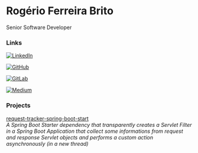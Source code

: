 # Rogério Ferreira Brito

Senior Software Developer

### Links

[![LinkedIn](https://img.shields.io/badge/LinkedIn-0077B5?style=for-the-badge&logo=linkedin&logoColor=white)](https://www.linkedin.com/in/rogeriofbrito/)

[![GitHub](https://img.shields.io/badge/GitHub-100000?style=for-the-badge&logo=github&logoColor=white)](https://github.com/rogeriofbrito/)

[![GitLab](https://img.shields.io/badge/GitLab-330F63?style=for-the-badge&logo=gitlab&logoColor=white)](https://gitlab.com/rogeriofbrito/)

[![Medium](https://img.shields.io/badge/Medium-12100E?style=for-the-badge&logo=instagram&logoColor=white)](https://medium.com/@rogeriofbrito/)

### Projects

[request-tracker-spring-boot-start](https://github.com/rogeriofbrito/request-tracker-spring-boot-starter)  
_A Spring Boot Starter dependency that transparently creates a Servlet Filter in a Spring Boot Application that collect some informations from request and response Servlet objects and performs a custom action asynchronously (in a new thread)_
